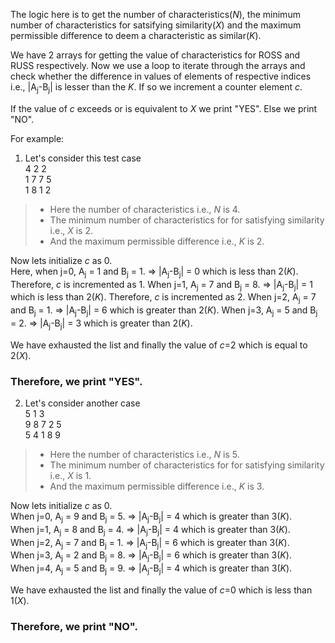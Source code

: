 The logic here is to get the number of characteristics(*N*), the minimum number of characteristics for satsifying similarity(*X*) and the maximum permissible difference to deem a characteristic as similar(*K*).

We have 2 arrays for getting the value of characteristics for ROSS and RUSS respectively.
Now we use a loop to iterate through the arrays and check whether the difference in values of elements of respective indices i.e., |A<sub>j</sub>-B<sub>j</sub>| is lesser than the *K*.
If so we increment a counter element *c*.  

If the value of *c* exceeds or is equivalent to *X* we print "YES". Else we print "NO".

For example:
1. Let's consider this test case   
4 2 2   
1 7 7 5   
1 8 1 2  
>- Here the number of characteristics i.e., *N* is 4.
>- The minimum number of characteristics for for satisfying similarity i.e., *X* is 2.
>- And the maximum permissible difference i.e., *K* is 2.

Now lets initialize *c* as 0.  
Here, when j=0, A<sub>j</sub> = 1 and B<sub>j</sub> = 1. => |A<sub>j</sub>-B<sub>j</sub>| = 0 which is less than 2(*K*). Therefore, *c* is incremented  as 1.
When j=1, A<sub>j</sub> = 7 and B<sub>j</sub> = 8. => |A<sub>j</sub>-B<sub>j</sub>| = 1 which is less than 2(*K*). Therefore, *c* is incremented  as 2.
When j=2, A<sub>j</sub> = 7 and B<sub>j</sub> = 1. => |A<sub>j</sub>-B<sub>j</sub>| = 6 which is greater than 2(*K*). 
When j=3, A<sub>j</sub> = 5 and B<sub>j</sub> = 2. => |A<sub>j</sub>-B<sub>j</sub>| = 3 which is greater than 2(*K*).  

We have exhausted the list and finally the value of *c*=2 which is equal to 2(*X*). 
### Therefore, we print "YES".

2. Let's consider another case  
5 1 3  
9 8 7 2 5  
5 4 1 8 9  
>- Here the number of characteristics i.e., *N* is 5.
>- The minimum number of characteristics for for satisfying similarity i.e., *X* is 1.
>- And the maximum permissible difference i.e., *K* is 3.

Now lets initialize *c* as 0.  
When j=0, A<sub>j</sub> = 9 and B<sub>j</sub> = 5. => |A<sub>j</sub>-B<sub>j</sub>| = 4 which is greater than 3(*K*).   
When j=1, A<sub>j</sub> = 8 and B<sub>j</sub> = 4. => |A<sub>j</sub>-B<sub>j</sub>| = 4 which is greater than 3(*K*).    
When j=2, A<sub>j</sub> = 7 and B<sub>j</sub> = 1. => |A<sub>j</sub>-B<sub>j</sub>| = 6 which is greater than 3(*K*).   
When j=3, A<sub>j</sub> = 2 and B<sub>j</sub> = 8. => |A<sub>j</sub>-B<sub>j</sub>| = 6 which is greater than 3(*K*).  
When j=4, A<sub>j</sub> = 5 and B<sub>j</sub> = 9. => |A<sub>j</sub>-B<sub>j</sub>| = 4 which is greater than 3(*K*).  

We have exhausted the list and finally the value of *c*=0 which is less than 1(*X*). 
### Therefore, we print "NO".



